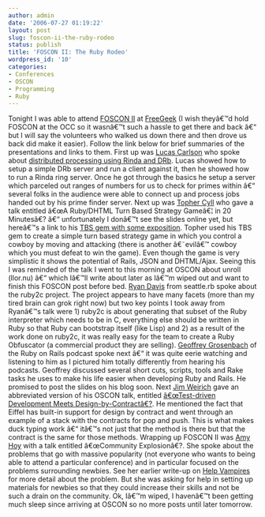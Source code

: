 ```yaml
---
author: admin
date: '2006-07-27 01:19:22'
layout: post
slug: foscon-ii-the-ruby-rodeo
status: publish
title: 'FOSCON II: The Ruby Rodeo'
wordpress_id: '10'
categories:
- Conferences
- OSCON
- Programming
- Ruby
---
```


Tonight I was able to attend [FOSCON II](http://oscamp.org/FOSCON) at
[FreeGeek](http://www.freegeek.org/) (I wish theyâ€™d hold FOSCON at the
OCC so it wasnâ€™t such a hassle to get there and back â€“ but I will
say the volunteers who walked us down there and then drove us back did
make it easier). Follow the link below for brief summaries of the
presentations and links to them. First up was [Lucas
Carlson](http://tech.rufy.com/) who spoke about [distributed processing
using Rinda and DRb](http://rufy.com/distributed-programming/). Lucas
showed how to setup a simple DRb server and run a client against it,
then he showed how to run a Rinda ring server. Once he got through the
basics he setup a server which parceled out ranges of numbers for us to
check for primes within â€“ several folks in the audience were able to
connect up and process jobs handed out by his prime finder server. Next
up was [Topher Cyll](http://cyll.org/blog/tech) who gave a talk entitled
â€œA Ruby/DHTML Turn Based Strategy Gameâ€¦ in 20 Minutesâ€? â€“
unfortunately I donâ€™t see the slides online yet, but hereâ€™s a link
to his [TBS gem with some exposition](http://cyll.org/tbs.shtml). Topher
used his TBS gem to create a simple turn based strategy game in which
you control a cowboy by moving and attacking (there is another
â€˜evilâ€™ cowboy which you must defeat to win the game). Even though
the game is very simplistic it shows the potential of Rails, JSON and
DHTML/Ajax. Seeing this I was reminded of the talk I went to this
morning at OSCON about unroll (llor.nu) â€“ which Iâ€™ll write about
later as Iâ€™m wiped out and want to finish this FOSCON post before bed.
[Ryan Davis](http://blog.zenspider.com/) from seattle.rb spoke about the
ruby2c project. The project appears to have many facets (more than my
tired brain can grok right now) but two key points I took away from
Ryanâ€™s talk were 1) ruby2c is about generating that subset of the Ruby
interpreter which needs to be in C, everything else should be written in
Ruby so that Ruby can bootstrap itself (like Lisp) and 2) as a result of
the work done on ruby2c, it was really easy for the team to create a
Ruby Obfuscator (a commercial product they are selling). [Geoffrey
Grosenbach](http://www.nubyonrails.com/) of the Ruby on Rails podcast
spoke next â€“ it was quite eerie watching and listening to him as I
pictured him totally differently from hearing his podcasts. Geoffrey
discussed several short cuts, scripts, tools and Rake tasks he uses to
make his life easier when developing Ruby and Rails. He promised to post
the slides on his blog soon. Next [Jim Weirich](http://onestepback.org/)
gave an abbreviated version of his OSCON talk, entitled [â€œTest-driven
Development Meets
Design-by-Contractâ€?](http://conferences.oreillynet.com/cs/os2006/view/e_sess/8699).
He mentioned the fact that Eiffel has built-in support for design by
contract and went through an example of a stack with the contracts for
pop and push. This is what makes duck typing work â€“ itâ€™s not just
that the method is there but that the contract is the same for those
methods. Wrapping up FOSCON II was [Amy Hoy](http://www.slash7.com/)
with a talk entitled â€œCommunity Explosionâ€?. She spoke about the
problems that go with massive popularity (not everyone who wants to
being able to attend a particular conference) and in particular focused
on the problems surrounding newbies. See her earlier write-up on [Help
Vampires](http://www.slash7.com/pages/vampires) for more detail about
the problem. But she was asking for help in setting up materials for
newbies so that they could increase their skills and not be such a drain
on the community. Ok, Iâ€™m wiped, I havenâ€™t been getting much sleep
since arriving at OSCON so no more posts until later tomorrow.
